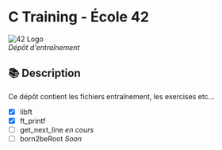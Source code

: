 # C Training - École 42

![42 Logo](https://www.info-jeunesse16.com/images/ImagesUpload/actus/3719-2320.jpg)  
*Dépôt d'entraînement*

## 📚 Description
Ce dépôt contient les fichiers entraînement, les exercises etc...
- [x] libft
- [x] ft_printf
- [ ] get_next_line  *en cours*
- [ ] born2beRoot    *Soon*
